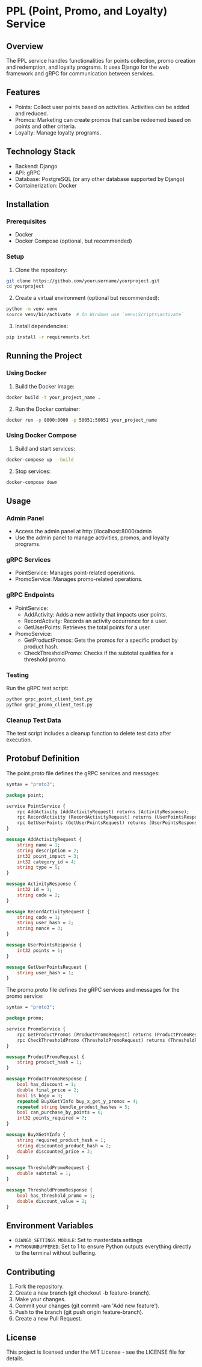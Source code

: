 # PPL (Point, Promo, and Loyalty) Service

## Overview

The PPL service handles functionalities for points collection, promo creation and redemption, and loyalty programs. It uses Django for the web framework and gRPC for communication between services.

## Features

- Points: Collect user points based on activities. Activities can be added and reduced.
- Promos: Marketing can create promos that can be redeemed based on points and other criteria.
- Loyalty: Manage loyalty programs.

## Technology Stack

- Backend: Django
- API: gRPC
- Database: PostgreSQL (or any other database supported by Django)
- Containerization: Docker

## Installation

### Prerequisites
- Docker
- Docker Compose (optional, but recommended)

### Setup

1. Clone the repository:

```bash
git clone https://github.com/yourusername/yourproject.git
cd yourproject
```

2. Create a virtual environment (optional but recommended):

```bash
python -m venv venv
source venv/bin/activate  # On Windows use `venv\Scripts\activate`
```

3. Install dependencies:

```bash
pip install -r requirements.txt
```

## Running the Project

### Using Docker

1. Build the Docker image:

```bash
docker build -t your_project_name .
```

2. Run the Docker container:

```bash
docker run -p 8000:8000 -p 50051:50051 your_project_name
```

### Using Docker Compose

1. Build and start services:

```bash
docker-compose up --build
```

2. Stop services:

```bash
docker-compose down
```

## Usage

### Admin Panel

- Access the admin panel at http://localhost:8000/admin
- Use the admin panel to manage activities, promos, and loyalty programs.

### gRPC Services

- PointService: Manages point-related operations.
- PromoService: Manages promo-related operations.

### gRPC Endpoints

- PointService:
  - AddActivity: Adds a new activity that impacts user points.
  - RecordActivity: Records an activity occurrence for a user.
  - GetUserPoints: Retrieves the total points for a user.
- PromoService:
  - GetProductPromos: Gets the promos for a specific product by product hash.
  - CheckThresholdPromo: Checks if the subtotal qualifies for a threshold promo.

### Testing

Run the gRPC test script:

```bash
python grpc_point_client_test.py
python grpc_promo_client_test.py
```

### Cleanup Test Data

The test script includes a cleanup function to delete test data after execution.

## Protobuf Definition

The point.proto file defines the gRPC services and messages:

```proto
syntax = "proto3";

package point;

service PointService {
    rpc AddActivity (AddActivityRequest) returns (ActivityResponse);
    rpc RecordActivity (RecordActivityRequest) returns (UserPointsResponse);
    rpc GetUserPoints (GetUserPointsRequest) returns (UserPointsResponse);
}

message AddActivityRequest {
    string name = 1;
    string description = 2;
    int32 point_impact = 3;
    int32 category_id = 4;
    string type = 5;
}

message ActivityResponse {
    int32 id = 1;
    string code = 2;
}

message RecordActivityRequest {
    string code = 1;
    string user_hash = 2;
    string nonce = 3;
}

message UserPointsResponse {
    int32 points = 1;
}

message GetUserPointsRequest {
    string user_hash = 1;
}
```

The promo.proto file defines the gRPC services and messages for the promo service:

```proto
syntax = "proto3";

package promo;

service PromoService {
    rpc GetProductPromos (ProductPromoRequest) returns (ProductPromoResponse);
    rpc CheckThresholdPromo (ThresholdPromoRequest) returns (ThresholdPromoResponse);
}

message ProductPromoRequest {
    string product_hash = 1;
}

message ProductPromoResponse {
    bool has_discount = 1;
    double final_price = 2;
    bool is_bogo = 3;
    repeated BuyXGetYInfo buy_x_get_y_promos = 4;
    repeated string bundle_product_hashes = 5;
    bool can_purchase_by_points = 6;
    int32 points_required = 7;
}

message BuyXGetYInfo {
    string required_product_hash = 1;
    string discounted_product_hash = 2;
    double discounted_price = 3;
}

message ThresholdPromoRequest {
    double subtotal = 1;
}

message ThresholdPromoResponse {
    bool has_threshold_promo = 1;
    double discount_value = 2;
}
```

## Environment Variables

- `DJANGO_SETTINGS_MODULE`: Set to masterdata.settings
- `PYTHONUNBUFFERED`: Set to 1 to ensure Python outputs everything directly to the terminal without buffering.

## Contributing

1. Fork the repository.
2. Create a new branch (git checkout -b feature-branch).
3. Make your changes.
4. Commit your changes (git commit -am 'Add new feature').
5. Push to the branch (git push origin feature-branch).
6. Create a new Pull Request.

## License

This project is licensed under the MIT License - see the LICENSE file for details.